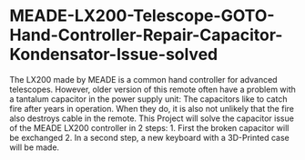 # MEADE-LX200-Telescope-GOTO-Hand-Controller-Repair-Capacitor-Kondensator-Issue-solved
The LX200 made by MEADE is a common hand controller for advanced telescopes. However, older version of this remote often have a problem with a tantalum capacitor in the power supply unit: The capacitors like to catch fire after years in operation. When they do, it is also not unlikely that the fire also destroys cable in the remote.  This Project will solve the capacitor issue of the MEADE LX200 controller in 2 steps:  1. First the broken capacitor will be exchanged 2. In a second step, a new keyboard with a 3D-Printed case will be made.

